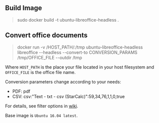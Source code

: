 ## Build Image

> sudo docker build -t ubuntu-libreoffice-headless .

## Convert office documents

> docker run -v /HOST_PATH/:/tmp ubuntu-libreoffice-headless libreoffice --headless --convert-to CONVERSION_PARAMS /tmp/OFFICE_FILE --outdir /tmp

Where `HOST_PATH` is the place your file located in your host filesystem and `OFFICE_FILE` is the office file name.

Conversion parameters change according to your needs:

* PDF: pdf
* CSV: csv:"Text - txt - csv (StarCalc)":59,34,76,1,1,0,true

For details, see filter options in [wiki](https://wiki.openoffice.org/wiki/Documentation/DevGuide/Spreadsheets/Filter_Options).

Base image is `Ubuntu 16.04 latest`.
